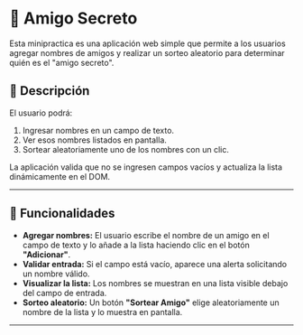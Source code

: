 # 🎁 Amigo Secreto

Esta minipractica es una aplicación web simple que permite a los usuarios agregar nombres de amigos y realizar un sorteo aleatorio para determinar quién es el "amigo secreto".

## 📜 Descripción
El usuario podrá:
1. Ingresar nombres en un campo de texto.
2. Ver esos nombres listados en pantalla.
3. Sortear aleatoriamente uno de los nombres con un clic.

La aplicación valida que no se ingresen campos vacíos y actualiza la lista dinámicamente en el DOM.

---

## 🚀 Funcionalidades

- **Agregar nombres:** El usuario escribe el nombre de un amigo en el campo de texto y lo añade a la lista haciendo clic en el botón **"Adicionar"**.
- **Validar entrada:** Si el campo está vacío, aparece una alerta solicitando un nombre válido.
- **Visualizar la lista:** Los nombres se muestran en una lista visible debajo del campo de entrada.
- **Sorteo aleatorio:** Un botón **"Sortear Amigo"** elige aleatoriamente un nombre de la lista y lo muestra en pantalla.

---
